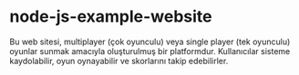 # node-js-example-website
 Bu web sitesi, multiplayer (çok oyunculu) veya single player (tek oyunculu) oyunlar sunmak amacıyla oluşturulmuş bir platformdur. Kullanıcılar sisteme kaydolabilir, oyun oynayabilir ve skorlarını takip edebilirler.
